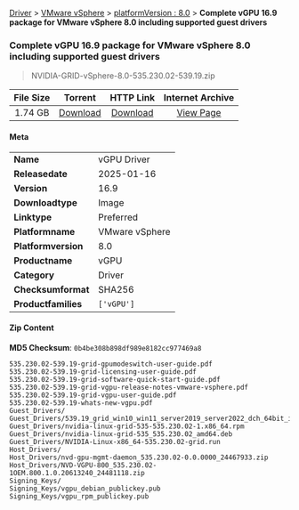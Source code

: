 
[Driver](/README.md)  >  [VMware vSphere](/index/Driver/VMware_vSphere.md)  >  [platformVersion : 8.0](/index/Driver/VMware_vSphere/8.0.md)  >  **Complete vGPU 16.9 package for VMware vSphere 8.0 including supported guest drivers**


###    Complete vGPU 16.9 package for VMware vSphere 8.0 including supported guest drivers

> NVIDIA-GRID-vSphere-8.0-535.230.02-539.19.zip   


| **File Size** | **Torrent**  | **HTTP Link** | **Internet Archive** |
|:-------------:|:------------:|:-------------:|:--------------------:|
| 1.74 GB |  [Download](https://archive.org/download/nvgpu_NVIDIA-GRID-vSphere-8.0-535.230.02-539.19.zip/nvgpu_NVIDIA-GRID-vSphere-8.0-535.230.02-539.19.zip_archive.torrent)       | [Download](https://archive.org/compress/nvgpu_NVIDIA-GRID-vSphere-8.0-535.230.02-539.19.zip) | [View Page](https://archive.org/details/nvgpu_NVIDIA-GRID-vSphere-8.0-535.230.02-539.19.zip)       |

#### Meta

<table>
<tr><td><strong>Name</strong></td><td>vGPU Driver</td></tr>
<tr><td><strong>Releasedate</strong></td><td>2025-01-16</td></tr>
<tr><td><strong>Version</strong></td><td>16.9</td></tr>
<tr><td><strong>Downloadtype</strong></td><td>Image</td></tr>
<tr><td><strong>Linktype</strong></td><td>Preferred</td></tr>
<tr><td><strong>Platformname</strong></td><td>VMware vSphere</td></tr>
<tr><td><strong>Platformversion</strong></td><td>8.0</td></tr>
<tr><td><strong>Productname</strong></td><td>vGPU</td></tr>
<tr><td><strong>Category</strong></td><td>Driver</td></tr>
<tr><td><strong>Checksumformat</strong></td><td>SHA256</td></tr>
<tr><td><strong>Productfamilies</strong></td><td><code>['vGPU']</code></td></tr>
</table>

#### Zip Content

**MD5 Checksum**: `0b4be308b898df989e8182cc977469a8`

```text
535.230.02-539.19-grid-gpumodeswitch-user-guide.pdf
535.230.02-539.19-grid-licensing-user-guide.pdf
535.230.02-539.19-grid-software-quick-start-guide.pdf
535.230.02-539.19-grid-vgpu-release-notes-vmware-vsphere.pdf
535.230.02-539.19-grid-vgpu-user-guide.pdf
535.230.02-539.19-whats-new-vgpu.pdf
Guest_Drivers/
Guest_Drivers/539.19_grid_win10_win11_server2019_server2022_dch_64bit_international.exe
Guest_Drivers/nvidia-linux-grid-535-535.230.02-1.x86_64.rpm
Guest_Drivers/nvidia-linux-grid-535_535.230.02_amd64.deb
Guest_Drivers/NVIDIA-Linux-x86_64-535.230.02-grid.run
Host_Drivers/
Host_Drivers/nvd-gpu-mgmt-daemon_535.230.02-0.0.0000_24467933.zip
Host_Drivers/NVD-VGPU-800_535.230.02-1OEM.800.1.0.20613240_24481118.zip
Signing_Keys/
Signing_Keys/vgpu_debian_publickey.pub
Signing_Keys/vgpu_rpm_publickey.pub
```